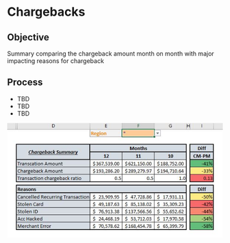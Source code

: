 # Chargebacks

## Objective 
Summary comparing the chargeback amount month on month with major impacting reasons for chargeback

## Process 
- TBD
- TBD
- TBD  

![Chargebacks](image/Chargeback.JPG)
